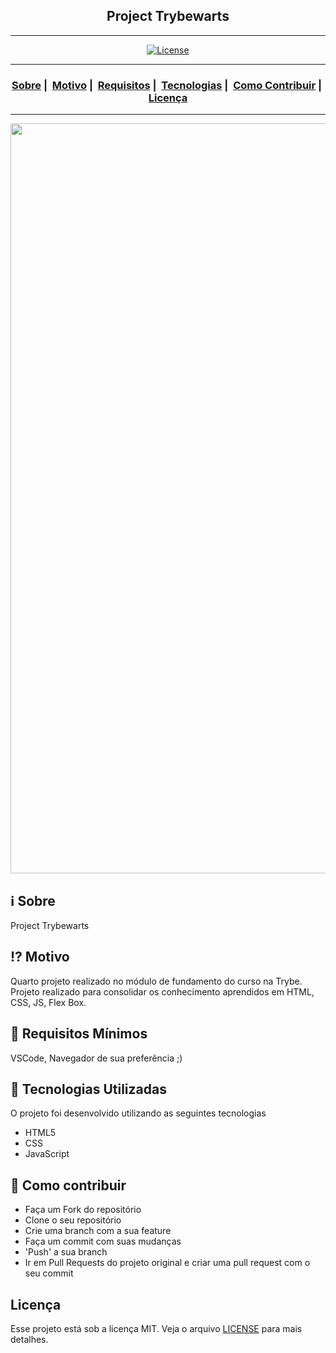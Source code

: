 <h2 align="center">Project Trybewarts</h2>

___




<p align="center">
  <a href="LICENSE">
    <img alt="License" src="https://img.shields.io/badge/license-MIT-%23F8952D">
  </a>
</p>

___

<h3 align="center">
  <a href="#information_source-sobre">Sobre</a>&nbsp;|&nbsp;
  <a href="#interrobang-motivo">Motivo</a>&nbsp;|&nbsp;
  <a href="#seedling-requisitos-mínimos">Requisitos</a>&nbsp;|&nbsp;
  <a href="#rocket-tecnologias-utilizadas">Tecnologias</a>&nbsp;|&nbsp;
  <a href="#link-como-contribuir">Como Contribuir</a>&nbsp;|&nbsp;
  <a href="#licença">Licença</a>
</h3>

___

<img src="https://user-images.githubusercontent.com/42968718/154822939-2187b7e9-4571-4dfc-8ca2-45417cf0df09.png" width="1200">

## :information_source: Sobre

Project Trybewarts

## :interrobang: Motivo

Quarto projeto realizado no módulo de fundamento do curso na Trybe.
Projeto realizado para consolidar os conhecimento aprendidos em HTML, CSS, JS, Flex Box.

## :seedling: Requisitos Mínimos

VSCode, Navegador de sua preferência ;)

## :rocket: Tecnologias Utilizadas 

O projeto foi desenvolvido utilizando as seguintes tecnologias

- HTML5
- CSS
- JavaScript

## :link: Como contribuir 

- Faça um Fork do repositório
- Clone o seu repositório
- Crie uma branch com a sua feature
- Faça um commit com suas mudanças
- 'Push' a sua branch
- Ir em Pull Requests do projeto original e criar uma pull request com o seu commit

## Licença 

Esse projeto está sob a licença MIT. Veja o arquivo [LICENSE](LICENSE) para mais detalhes.
